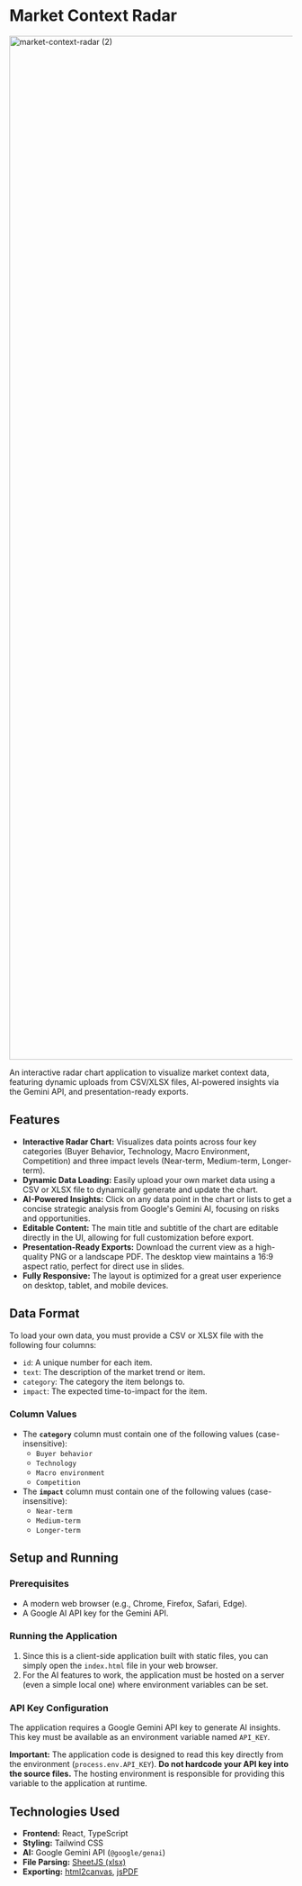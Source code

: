# Market Context Radar

<img width="3232" height="1818" alt="market-context-radar (2)" src="https://github.com/user-attachments/assets/57eef510-d735-47cc-ab3f-638ff4f7acc9" />


An interactive radar chart application to visualize market context data, featuring dynamic uploads from CSV/XLSX files, AI-powered insights via the Gemini API, and presentation-ready exports.

## Features

-   **Interactive Radar Chart:** Visualizes data points across four key categories (Buyer Behavior, Technology, Macro Environment, Competition) and three impact levels (Near-term, Medium-term, Longer-term).
-   **Dynamic Data Loading:** Easily upload your own market data using a CSV or XLSX file to dynamically generate and update the chart.
-   **AI-Powered Insights:** Click on any data point in the chart or lists to get a concise strategic analysis from Google's Gemini AI, focusing on risks and opportunities.
-   **Editable Content:** The main title and subtitle of the chart are editable directly in the UI, allowing for full customization before export.
-   **Presentation-Ready Exports:** Download the current view as a high-quality PNG or a landscape PDF. The desktop view maintains a 16:9 aspect ratio, perfect for direct use in slides.
-   **Fully Responsive:** The layout is optimized for a great user experience on desktop, tablet, and mobile devices.

## Data Format

To load your own data, you must provide a CSV or XLSX file with the following four columns:

-   `id`: A unique number for each item.
-   `text`: The description of the market trend or item.
-   `category`: The category the item belongs to.
-   `impact`: The expected time-to-impact for the item.

### Column Values

-   The **`category`** column must contain one of the following values (case-insensitive):
    -   `Buyer behavior`
    -   `Technology`
    -   `Macro environment`
    -   `Competition`
-   The **`impact`** column must contain one of the following values (case-insensitive):
    -   `Near-term`
    -   `Medium-term`
    -   `Longer-term`

## Setup and Running

### Prerequisites

-   A modern web browser (e.g., Chrome, Firefox, Safari, Edge).
-   A Google AI API key for the Gemini API.

### Running the Application

1.  Since this is a client-side application built with static files, you can simply open the `index.html` file in your web browser.
2.  For the AI features to work, the application must be hosted on a server (even a simple local one) where environment variables can be set.

### API Key Configuration

The application requires a Google Gemini API key to generate AI insights. This key must be available as an environment variable named `API_KEY`.

**Important:** The application code is designed to read this key directly from the environment (`process.env.API_KEY`). **Do not hardcode your API key into the source files.** The hosting environment is responsible for providing this variable to the application at runtime.

## Technologies Used

-   **Frontend:** React, TypeScript
-   **Styling:** Tailwind CSS
-   **AI:** Google Gemini API (`@google/genai`)
-   **File Parsing:** [SheetJS (xlsx)](https://sheetjs.com/)
-   **Exporting:** [html2canvas](https://html2canvas.hertzen.com/), [jsPDF](https://github.com/parallax/jsPDF)

